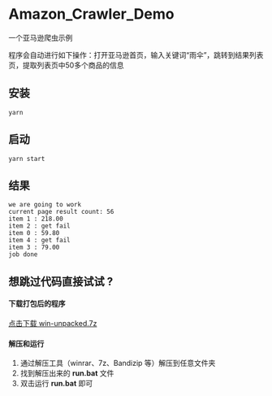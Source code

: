 # Amazon_Crawler_Demo

一个亚马逊爬虫示例

程序会自动进行如下操作：打开亚马逊首页，输入关键词“雨伞”，跳转到结果列表页，提取列表页中50多个商品的信息



## 安装

```
yarn
```



## 启动

```
yarn start
```



## 结果

```
we are going to work
current page result count: 56
item 1 : 218.00
item 2 : get fail
item 0 : 59.80
item 4 : get fail
item 3 : 79.00
job done
```



## 想跳过代码直接试试 ?

#### 下载打包后的程序

[点击下载 win-unpacked.7z](https://github.com/cxwithyxy/Amazon_Crawler_Demo/releases/download/v3/win-unpacked.7z)

#### 解压和运行

1. 通过解压工具（winrar、7z、Bandizip 等）解压到任意文件夹
2. 找到解压出来的 **run.bat** 文件
3. 双击运行 **run.bat** 即可